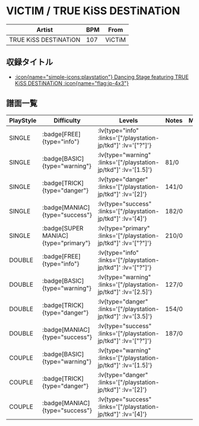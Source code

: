 # VICTIM / TRUE KiSS DESTiNATiON

|Artist|BPM|From|
|------|---|----|
|TRUE KiSS DESTiNATiON|107|ViCTiM|

## 収録タイトル

- [ :icon{name="simple-icons:playstation"} Dancing Stage featuring TRUE KiSS DESTiNATiON :icon{name="flag:jp-4x3"} ](/playstation-jp/tkd)

## 譜面一覧

|PlayStyle|Difficulty|Levels|Notes|Movie|
|---------|----------|------|-----|-----|
|SINGLE| :badge[FREE]{type="info"} | :lv{type="info" :links='["/playstation-jp/tkd"]' :lv='["?"]'} |||
|SINGLE| :badge[BASIC]{type="warning"} | :lv{type="warning" :links='["/playstation-jp/tkd"]' :lv='[1.5]'} |81/0||
|SINGLE| :badge[TRICK]{type="danger"} | :lv{type="danger" :links='["/playstation-jp/tkd"]' :lv='[2]'} |141/0||
|SINGLE| :badge[MANIAC]{type="success"} | :lv{type="success" :links='["/playstation-jp/tkd"]' :lv='[4]'} |182/0||
|SINGLE| :badge[SUPER MANIAC]{type="primary"} | :lv{type="primary" :links='["/playstation-jp/tkd"]' :lv='["?"]'} |210/0||
|DOUBLE| :badge[FREE]{type="info"} | :lv{type="info" :links='["/playstation-jp/tkd"]' :lv='["?"]'} |||
|DOUBLE| :badge[BASIC]{type="warning"} | :lv{type="warning" :links='["/playstation-jp/tkd"]' :lv='[2.5]'} |127/0||
|DOUBLE| :badge[TRICK]{type="danger"} | :lv{type="danger" :links='["/playstation-jp/tkd"]' :lv='[3.5]'} |154/0||
|DOUBLE| :badge[MANIAC]{type="success"} | :lv{type="success" :links='["/playstation-jp/tkd"]' :lv='["?"]'} |187/0||
|COUPLE| :badge[BASIC]{type="warning"} | :lv{type="warning" :links='["/playstation-jp/tkd"]' :lv='[1.5]'} |||
|COUPLE| :badge[TRICK]{type="danger"} | :lv{type="danger" :links='["/playstation-jp/tkd"]' :lv='[2]'} |||
|COUPLE| :badge[MANIAC]{type="success"} | :lv{type="success" :links='["/playstation-jp/tkd"]' :lv='[4]'} |||

